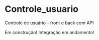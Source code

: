 # Controle_usuario
Controle de usuário - front e back com API

Em construção! Integração em andamento!
